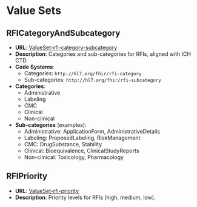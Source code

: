 # Value Sets

## RFICategoryAndSubcategory
- **URL**: [ValueSet-rfi-category-subcategory](ValueSet-rfi-category-subcategory.html)
- **Description**: Categories and sub-categories for RFIs, aligned with ICH CTD.
- **Code Systems**:
  - Categories: `http://hl7.org/fhir/rfi-category`
  - Sub-categories: `http://hl7.org/fhir/rfi-subcategory`
- **Categories**:
  - Administrative
  - Labeling
  - CMC
  - Clinical
  - Non-clinical
- **Sub-categories** (examples):
  - Administrative: ApplicationForm, AdministrativeDetails
  - Labeling: ProposedLabeling, RiskManagement
  - CMC: DrugSubstance, Stability
  - Clinical: Bioequivalence, ClinicalStudyReports
  - Non-clinical: Toxicology, Pharmacology

## RFIPriority
- **URL**: [ValueSet-rfi-priority](ValueSet-rfi-priority.html)
- **Description**: Priority levels for RFIs (high, medium, low).